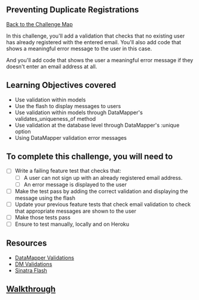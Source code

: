 ## Preventing Duplicate Registrations

[Back to the Challenge Map](00_challenge_map.md)

In this challenge, you'll add a validation that checks that no existing user has already registered with the entered email.  You'll also add code that shows a meaningful error message to the user in this case.

And you'll add code that shows the user a meaningful error message if they doesn't enter an email address at all.

## Learning Objectives covered

* Use validation within models
* Use the flash to display messages to users
* Use validation within models through DataMapper's validates_uniqueness_of method
* Use validation at the database level through DataMapper's :unique option
* Using DataMapper validation error messages

## To complete this challenge, you will need to

- [ ] Write a failing feature test that checks that:
  - [ ] A user can not sign up with an already registered email address.
  - [ ] An error message is displayed to the user
- [ ] Make the test pass by adding the correct validation and displaying the message using the flash
- [ ] Update your previous feature tests that check email validation to check that appropriate messages are shown to the user
- [ ] Make those tests pass
- [ ] Ensure to test manually, locally and on Heroku

## Resources

* [DataMapper Validations](http://datamapper.org/docs/validations.html)
* [DM Validations](https://github.com/datamapper/dm-validations)
* [Sinatra Flash](https://github.com/SFEley/sinatra-flash)

## [Walkthrough](walkthroughs/22.md)
